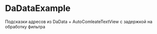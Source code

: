 # DaDataExample
Подсказки адресов из DaData + AutoComleateTextView с задержкой на обработку фильтра
